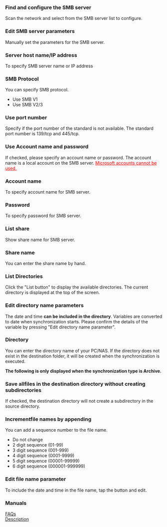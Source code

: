 ### Find and configure the SMB server  

Scan the network and select from the SMB server list to configure.   

### Edit SMB server parameters  

Manually set the parameters for the SMB server.   

### Server host name/IP address  

To specify SMB server name or IP address   

### SMB Protocol  

You can specify SMB protocol.  

- Use SMB V1  
- Use SMB V2/3   

### Use port number  

Specify if the port number of the standard is not available. The standard port number is 139/tcp and 445/tcp.   

### Use Account name and password  

If checked, please specify an account name or password. The account name is a local account on the SMB server. <span style="color: red;"><u>Microsoft accounts cannot be used.</u></span>   

### Account name  

To specify account name for SMB server.   

### Password  

To specify password for SMB server.   

### List share  

Show share name for SMB server.  

### Share name  

You can enter the share name by hand.   

### List Directories  

Click the "List button" to display the available directories. The current directory is displayed at the top of the screen.  

### Edit directory name parameters  

The date and time **can be included in the directory**. Variables are converted to date when synchronization starts. Please confirm the details of the variable by pressing "Edit directory name parameter".   

### Directory  

You can enter the directory name of your PC/NAS. If the directory does not exist in the destination folder, it will be created when the synchronization is executed.  

**The following is only displayed when the synchronization type is Archive.**  

### Save allfiles in the destination directory without creating subdirectories  

If checked, the destination directory will not create a subdirectory in the source directory.  

### Incrementfile names by appending  

You can add a sequence number to the file name.   

- Do not change  
- 2 digit sequence (01-99)  
- 3 digit sequence (001-999)  
- 4 digit sequence (0001-9999)  
- 5 digit sequence (00001-99999)  
- 6 digit sequence (000001-999999)  

### Edit file name parameter  

To include the date and time in the file name, tap the button and edit.  

### Manuals  
[FAQs](https://sentaroh.github.io/Documents/SMBSync3/SMBSync3_FAQ_EN.htm)  
[Description](https://sentaroh.github.io/Documents/SMBSync3/SMBSync3_Desc_EN.htm)  
